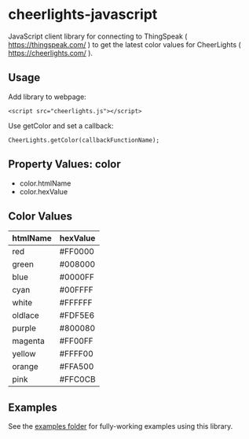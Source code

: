 cheerlights-javascript
=====================

JavaScript client library for connecting to ThingSpeak ( https://thingspeak.com/ ) to get the latest color values for CheerLights ( https://cheerlights.com/ ).

## Usage

Add library to webpage: 

```
<script src="cheerlights.js"></script>
```

Use getColor and set a callback:

```
CheerLights.getColor(callbackFunctionName);
```

## Property Values: color

* color.htmlName
* color.hexValue

## Color Values

| htmlName | hexValue |
| --- | ----------- |
| red | #FF0000 |
| green | #008000 |
| blue | #0000FF |
| cyan | #00FFFF |
| white | #FFFFFF |
| oldlace | #FDF5E6 |
| purple | #800080 |
| magenta | #FF00FF |
| yellow | #FFFF00 |
| orange | #FFA500 |
| pink | #FFC0CB |

## Examples

See the [examples folder](https://github.com/cheerlights/cheerlights-javascript/tree/master/examples) for fully-working examples using this library.
